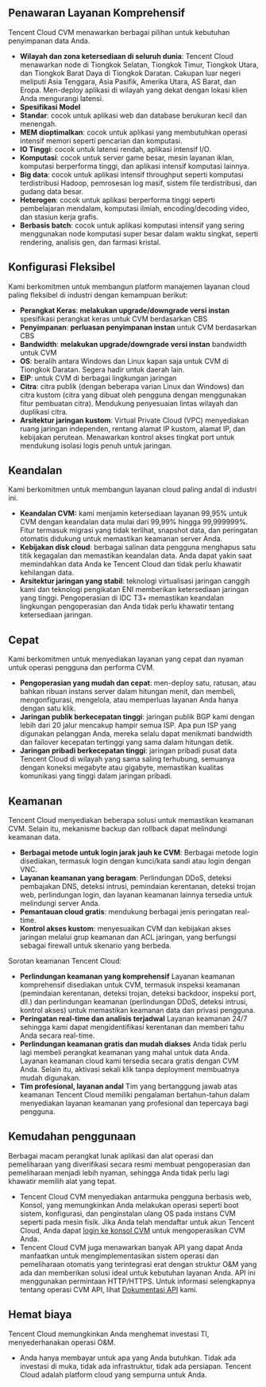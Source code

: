 ## Penawaran Layanan Komprehensif
Tencent Cloud CVM menawarkan berbagai pilihan untuk kebutuhan penyimpanan data Anda.
- **Wilayah dan zona ketersediaan di seluruh dunia**: Tencent Cloud menawarkan node di Tiongkok Selatan, Tiongkok Timur, Tiongkok Utara, dan Tiongkok Barat Daya di Tiongkok Daratan. Cakupan luar negeri meliputi Asia Tenggara, Asia Pasifik, Amerika Utara, AS Barat, dan Eropa. Men-deploy aplikasi di wilayah yang dekat dengan lokasi klien Anda mengurangi latensi.
- **Spesifikasi Model**
 - **Standar**: cocok untuk aplikasi web dan database berukuran kecil dan menengah.
 - **MEM dioptimalkan**: cocok untuk aplikasi yang membutuhkan operasi intensif memori seperti pencarian dan komputasi.
 - **IO Tinggi**: cocok untuk latensi rendah, aplikasi intensif I/O.
 - **Komputasi**: cocok untuk server game besar, mesin layanan iklan, komputasi berperforma tinggi, dan aplikasi intensif komputasi lainnya.
 - **Big data**: cocok untuk aplikasi intensif throughput seperti komputasi terdistribusi Hadoop, pemrosesan log masif, sistem file terdistribusi, dan gudang data besar.
 - **Heterogen**: cocok untuk aplikasi berperforma tinggi seperti pembelajaran mendalam, komputasi ilmiah, encoding/decoding video, dan stasiun kerja grafis.
 - **Berbasis batch**: cocok untuk aplikasi komputasi intensif yang sering menggunakan node komputasi super besar dalam waktu singkat, seperti rendering, analisis gen, dan farmasi kristal.

## Konfigurasi Fleksibel
Kami berkomitmen untuk membangun platform manajemen layanan cloud paling fleksibel di industri dengan kemampuan berikut:
- **Perangkat Keras**: **melakukan upgrade/downgrade versi instan** spesifikasi perangkat keras untuk CVM berdasarkan CBS
- **Penyimpanan**: **perluasan penyimpanan instan** untuk CVM berdasarkan CBS
- **Bandwidth**: **melakukan upgrade/downgrade versi instan** bandwidth untuk CVM
- **OS**: beralih antara Windows dan Linux kapan saja untuk CVM di Tiongkok Daratan. Segera hadir untuk daerah lain.
- **EIP**: untuk CVM di berbagai lingkungan jaringan
- **Citra**: citra publik (dengan beberapa varian Linux dan Windows) dan citra kustom (citra yang dibuat oleh pengguna dengan menggunakan fitur pembuatan citra). Mendukung penyesuaian lintas wilayah dan duplikasi citra.
- **Arsitektur jaringan kustom**: Virtual Private Cloud (VPC) menyediakan ruang jaringan independen, rentang alamat IP kustom, alamat IP, dan kebijakan perutean. Menawarkan kontrol akses tingkat port untuk mendukung isolasi logis penuh untuk jaringan.

## Keandalan

Kami berkomitmen untuk membangun layanan cloud paling andal di industri ini.
- **Keandalan CVM:** kami menjamin ketersediaan layanan 99,95% untuk CVM dengan keandalan data mulai dari 99,99% hingga 99,999999%. Fitur termasuk migrasi yang tidak terlihat, snapshot data, dan peringatan otomatis didukung untuk memastikan keamanan server Anda.
- **Kebijakan disk cloud**: berbagai salinan data pengguna menghapus satu titik kegagalan dan memastikan keandalan data. Anda dapat yakin saat memindahkan data Anda ke Tencent Cloud dan tidak perlu khawatir kehilangan data.
- **Arsitektur jaringan yang stabil**: teknologi virtualisasi jaringan canggih kami dan teknologi pengikatan ENI memberikan ketersediaan jaringan yang tinggi. Pengoperasian di IDC T3+ memastikan keandalan lingkungan pengoperasian dan Anda tidak perlu khawatir tentang ketersediaan jaringan.

## Cepat

Kami berkomitmen untuk menyediakan layanan yang cepat dan nyaman untuk operasi pengguna dan performa CVM.
- **Pengoperasian yang mudah dan cepat**: men-deploy satu, ratusan, atau bahkan ribuan instans server dalam hitungan menit, dan membeli, mengonfigurasi, mengelola, atau memperluas layanan Anda hanya dengan satu klik.
- **Jaringan publik berkecepatan tinggi**: jaringan publik BGP kami dengan lebih dari 20 jalur mencakup hampir semua ISP. Apa pun ISP yang digunakan pelanggan Anda, mereka selalu dapat menikmati bandwidth dan failover kecepatan tertinggi yang sama dalam hitungan detik.
- **Jaringan pribadi berkecepatan tinggi**: jaringan pribadi pusat data Tencent Cloud di wilayah yang sama saling terhubung, semuanya dengan koneksi megabyte atau gigabyte, memastikan kualitas komunikasi yang tinggi dalam jaringan pribadi.

## Keamanan

Tencent Cloud menyediakan beberapa solusi untuk memastikan keamanan CVM. Selain itu, mekanisme backup dan rollback dapat melindungi keamanan data.
- **Berbagai metode untuk login jarak jauh ke CVM**: Berbagai metode login disediakan, termasuk login dengan kunci/kata sandi atau login dengan VNC.
- **Layanan keamanan yang beragam**: Perlindungan DDoS, deteksi pembajakan DNS, deteksi intrusi, pemindaian kerentanan, deteksi trojan web, perlindungan login, dan layanan keamanan lainnya tersedia untuk melindungi server Anda.
- **Pemantauan cloud gratis**: mendukung berbagai jenis peringatan real-time.
- **Kontrol akses kustom**: menyesuaikan CVM dan kebijakan akses jaringan melalui grup keamanan dan ACL jaringan, yang berfungsi sebagai firewall untuk skenario yang berbeda.

Sorotan keamanan Tencent Cloud:
- **Perlindungan keamanan yang komprehensif**
Layanan keamanan komprehensif disediakan untuk CVM, termasuk inspeksi keamanan (pemindaian kerentanan, deteksi trojan, deteksi backdoor, inspeksi port, dll.) dan perlindungan keamanan (perlindungan DDoS, deteksi intrusi, kontrol akses) untuk memastikan keamanan data dan privasi pengguna.
- **Peringatan real-time dan analisis terjadwal**
Layanan keamanan 24/7 sehingga kami dapat mengidentifikasi kerentanan dan memberi tahu Anda secara real-time.
- **Perlindungan keamanan gratis dan mudah diakses**
Anda tidak perlu lagi membeli perangkat keamanan yang mahal untuk data Anda. Layanan keamanan cloud kami tersedia secara gratis dengan CVM Anda. Selain itu, aktivasi sekali klik tanpa deployment membuatnya mudah digunakan.
- **Tim profesional, layanan andal**
Tim yang bertanggung jawab atas keamanan Tencent Cloud memiliki pengalaman bertahun-tahun dalam menyediakan layanan keamanan yang profesional dan tepercaya bagi pengguna.

## Kemudahan penggunaan

Berbagai macam perangkat lunak aplikasi dan alat operasi dan pemeliharaan yang diverifikasi secara resmi membuat pengoperasian dan pemeliharaan menjadi lebih nyaman, sehingga Anda tidak perlu lagi khawatir memilih alat yang tepat.
- Tencent Cloud CVM menyediakan antarmuka pengguna berbasis web, Konsol, yang memungkinkan Anda melakukan operasi seperti boot sistem, konfigurasi, dan penginstalan ulang OS pada instans CVM seperti pada mesin fisik. Jika Anda telah mendaftar untuk akun Tencent Cloud, Anda dapat [login ke konsol CVM](https://console.cloud.tencent.com/cvm) untuk mengoperasikan CVM Anda.
- Tencent Cloud CVM juga menawarkan banyak API yang dapat Anda manfaatkan untuk mengimplementasikan sistem operasi dan pemeliharaan otomatis yang terintegrasi erat dengan struktur O&M yang ada dan memberikan solusi ideal untuk kebutuhan layanan Anda. API ini menggunakan permintaan HTTP/HTTPS. Untuk informasi selengkapnya tentang operasi CVM API, lihat [Dokumentasi API](https://intl.cloud.tencent.com/document/api/213/15688) kami.

## Hemat biaya

Tencent Cloud memungkinkan Anda menghemat investasi TI, menyederhanakan operasi O&M.
- Anda hanya membayar untuk apa yang Anda butuhkan. Tidak ada investasi di muka, tidak ada infrastruktur, tidak ada persiapan. Tencent Cloud adalah platform cloud yang sempurna untuk Anda.
